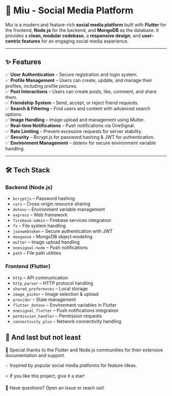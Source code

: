 # 🚀 Miu - Social Media Platform  

Miu is a modern and feature-rich **social media platform** built with **Flutter** for the frontend, **Node.js** for the backend, and **MongoDB** as the database. It provides a **clean, modular codebase**, a **responsive design**, and **user-centric features** for an engaging social media experience.  

---

## ✨ Features  

✅ **User Authentication** – Secure registration and login system.  
✅ **Profile Management** – Users can create, update, and manage their profiles, including profile pictures.  
✅ **Post Interactions** – Users can create posts, like, comment, and share them.  
✅ **Friendship System** – Send, accept, or reject friend requests.  
✅ **Search & Filtering** – Find users and content with advanced search options.  
✅ **Image Handling** – Image upload and management using Multer.  
✅ **Real-time Notifications** – Push notifications via OneSignal.  
✅ **Rate Limiting** – Prevent excessive requests for server stability.  
✅ **Security** – Bcrypt.js for password hashing & JWT for authentication.  
✅ **Environment Management** – dotenv for secure environment variable handling.  

---

## 🛠 Tech Stack  

### **Backend (Node.js)**  
- `bcryptjs` – Password hashing  
- `cors` – Cross-origin resource sharing  
- `dotenv` – Environment variable management  
- `express` – Web framework  
- `firebase-admin` – Firebase services integration  
- `fs` – File system handling  
- `jsonwebtoken` – Secure authentication with JWT  
- `mongoose` – MongoDB object modeling  
- `multer` – Image upload handling  
- `onesignal-node` – Push notifications  
- `path` – File path utilities  

### **Frontend (Flutter)**  
- `http` – API communication  
- `http_parser` – HTTP protocol handling  
- `shared_preferences` – Local storage  
- `image_picker` – Image selection & upload  
- `provider` – State management  
- `flutter_dotenv` – Environment variables in Flutter  
- `onesignal_flutter` – Push notifications integration  
- `permission_handler` – Permission requests  
- `connectivity_plus` – Network connectivity handling  



## 🙏 And last but not least  

🎉 Special thanks to the Flutter and Node.js communities for their extensive documentation and support.  

💡 Inspired by popular social media platforms for feature ideas.  

⭐ If you like this project, give it a star!  

📩 Have questions? Open an issue or reach out!


